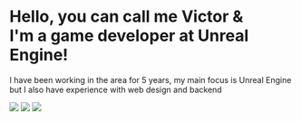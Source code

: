 # Hello, you can call me Victor & <br>I'm a game developer at Unreal Engine!

<div style="display: inline_block">
<p>I have been working in the area for 5 years, my main focus is Unreal Engine but I also have experience with web design and backend</p>
</div>

<div> 
 <a href="https://discord.gg/8jsepJkW3D" target="_blank"><img src="https://img.shields.io/badge/Discord-7289DA?style=for-the-badge&logo=discord&logoColor=white" target="_blank"></a> 
  <a href = "mailto:vihemero@gmail.com"><img src="https://img.shields.io/badge/-Gmail-%23333?style=for-the-badge&logo=gmail&logoColor=white" target="_blank"></a>
  <a href="https://www.linkedin.com/in/victor-henrique-72025928b/" target="_blank"><img src="https://img.shields.io/badge/-LinkedIn-%230077B5?style=for-the-badge&logo=linkedin&logoColor=white" target="_blank"></a> 
  
</div>
